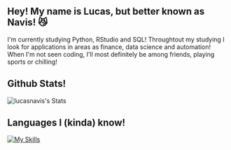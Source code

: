## Hey! My name is Lucas, but better known as Navis! 😼
I'm currently studying Python, RStudio and SQL! Throughtout my studying I look for applications in areas as finance, data science and automation! When I'm not seen coding, I'll most definitely be among friends, playing sports or chilling!
## Github Stats!
![lucasnavis's Stats](https://github-readme-stats.vercel.app/api?username=lucasnavis&theme=slateorange&show_icons=true&hide_border=false&count_private=true)
## Languages I (kinda) know!
[![My Skills](https://skillicons.dev/icons?i=python,r)](https://skillicons.dev)
